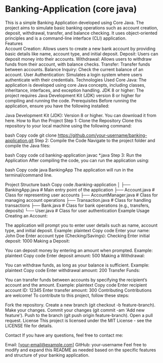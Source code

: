 # Banking-Application (core java)

This is a simple Banking Application developed using Core Java. The project aims to simulate basic banking operations such as account creation, deposit, withdrawal, transfer, and balance checking. It uses object-oriented principles and is a command-line interface (CLI) application.
<br>
Features
<br>
Account Creation: Allows users to create a new bank account by providing basic details like name, account type, and initial deposit.
Deposit: Users can deposit money into their accounts.
Withdrawal: Allows users to withdraw funds from their account, with balance checks.
Transfer: Transfer funds between accounts.
Balance Inquiry: Check the current balance of an account.
User Authentication: Simulates a login system where users authenticate with their credentials.
Technologies Used
Core Java: The application is developed using core Java concepts, including classes, inheritance, interfaces, and exception handling.
JDK 8 or higher: The project requires Java Development Kit (JDK) version 8 or higher for compiling and running the code.
Prerequisites
Before running the application, ensure you have the following installed:

Java Development Kit (JDK): Version 8 or higher. You can download it from here.
How to Run the Project
Step 1: Clone the Repository
Clone this repository to your local machine using the following command:

bash
Copy code
git clone https://github.com/your-username/banking-application.git
Step 2: Compile the Code
Navigate to the project folder and compile the Java files:

bash
Copy code
cd banking-application
javac *.java
Step 3: Run the Application
After compiling the code, you can run the application using:

bash
Copy code
java BankingApp
The application will run in the terminal/command line.

Project Structure
bash
Copy code
/banking-application
│
├── BankingApp.java          # Main entry point of the application
├── Account.java             # Class for representing user accounts
├── AccountManager.java      # Class for managing account operations
├── Transaction.java         # Class for handling transactions
├── Bank.java                # Class for bank operations (e.g., transfers, deposits)
└── User.java                # Class for user authentication
Example Usage
Creating an Account:

The application will prompt you to enter user details such as name, account type, and initial deposit.
Example:
plaintext
Copy code
Enter your name: John Doe
Enter account type (Checking/Savings): Checking
Enter initial deposit: 1000
Making a Deposit:

You can deposit money by entering an amount when prompted.
Example:
plaintext
Copy code
Enter deposit amount: 500
Making a Withdrawal:

You can withdraw funds, as long as your balance is sufficient.
Example:
plaintext
Copy code
Enter withdrawal amount: 200
Transfer Funds:

You can transfer funds between accounts by specifying the recipient’s account and the amount.
Example:
plaintext
Copy code
Enter recipient account ID: 12345
Enter transfer amount: 300
Contributing
Contributions are welcome! To contribute to this project, follow these steps:

Fork the repository.
Create a new branch (git checkout -b feature-branch).
Make your changes.
Commit your changes (git commit -am 'Add new feature').
Push to the branch (git push origin feature-branch).
Open a pull request.
License
This project is licensed under the MIT License - see the LICENSE file for details.

Contact
If you have any questions, feel free to contact me:

Email: [your-email@example.com]
GitHub: your-username
Feel free to modify and expand this README as needed based on the specific features and structure of your banking application.



